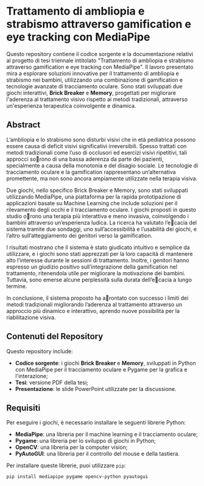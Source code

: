# Trattamento di ambliopia e strabismo attraverso gamification e eye tracking con MediaPipe

Questo repository contiene il codice sorgente e la documentazione relativi al progetto di tesi triennale intitolato "Trattamento di ambliopia e strabismo attraverso gamification e eye tracking con MediaPipe". Il lavoro presentato mira a esplorare soluzioni innovative per il trattamento di ambliopia e strabismo nei bambini, utilizzando una combinazione di gamification e tecnologie avanzate di tracciamento oculare. Sono stati sviluppati due giochi interattivi, **Brick Breaker** e **Memory**, progettati per migliorare l'aderenza al trattamento visivo rispetto ai metodi tradizionali, attraverso un'esperienza terapeutica coinvolgente e dinamica.

## Abstract

L’ambliopia e lo strabismo sono disturbi visivi che in età pediatrica possono essere causa di deficit visivi significativi irreversibili. Spesso trattati con metodi tradizionali come l’uso di occlusori ed esercizi visivi ripetitivi, tali approcci sorono di una bassa aderenza da parte dei pazienti, specialmente a causa della monotonia e del disagio sociale. Le tecnologie di tracciamento oculare e la gamification rappresentano un’alternativa promettente, ma non sono ancora ampiamente utilizzate nella terapia visiva.

Due giochi, nello specifico Brick Breaker e Memory, sono stati sviluppati utilizzando MediaPipe, una piattaforma per la rapida prototipazione di applicazioni basate su Machine Learning che include soluzioni per il rilevamento degli occhi e il tracciamento oculare. I giochi proposti in questo studio orono una terapia più interattiva e meno invasiva, coinvolgendo i bambini attraverso un’esperienza ludica. La ricerca ha valutato l’ecacia del sistema tramite due sondaggi, uno sull’accessibilità e l’usabilità dei giochi, e l’altro sull’atteggiamento dei genitori verso la gamification.

I risultati mostrano che il sistema è stato giudicato intuitivo e semplice da utilizzare, e i giochi sono stati apprezzati per la loro capacità di mantenere alto l’interesse durante le sessioni di trattamento. Inoltre, i genitori hanno espresso un giudizio positivo sull’integrazione della gamification nel trattamento, ritenendola utile per migliorare la motivazione dei bambini. Tuttavia, sono emerse alcune perplessità sulla durata dell’ecacia a lungo termine.

In conclusione, il sistema proposto ha arontato con successo i limiti dei metodi tradizionali migliorando l’aderenza al trattamento attraverso un approccio più dinamico e interattivo, aprendo nuove possibilità per la riabilitazione visiva.

## Contenuti del Repository

Questo repository include:

- **Codice sorgente**: i giochi **Brick Breaker** e **Memory**, sviluppati in Python con MediaPipe per il tracciamento oculare e Pygame per la grafica e l'interazione;
- **Tesi**: versione PDF della tesi;
- **Presentazione**: le slide PowerPoint utilizzate per la discussione.

## Requisiti

Per eseguire i giochi, è necessario installare le seguenti librerie Python:

- **MediaPipe**: una libreria per il machine learning e il tracciamento oculare;
- **Pygame**: una libreria per lo sviluppo di giochi in Python;
- **OpenCV**: una libreria per la computer vision;
- **PyAutoGUI**: una libreria per il controllo del mouse e della tastiera.

Per installare queste librerie, puoi utilizzare `pip`:

```bash
pip install mediapipe pygame opencv-python pyautogui
